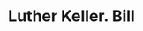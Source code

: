 ---
doi: 10.7916/D8806DS2
date_other: '1890'
date_other_textual: 1890-1899
form: printed ephemera
genre:
- Invoices
name:
- Luther Keller
object_in_context_url: https://biggert.cul.columbia.edu/items/view/ave_biggert_01510
subject_hierarchical_geographic:
- Scranton, Pennsylvania, United States
subject_name:
- Luther Keller
title: Luther Keller. Bill
sort_title: Luther Keller. Bill
call_number: ave_biggert_01510
coordinates:
- 41.410555555555554,-75.6675
pid: ave_biggert_01510
identifiers: ave_biggert_01510
canvas_id: ldpd:396771
permalink: "/items/ave_biggert_01510/"
layout: iiif-image-page
---